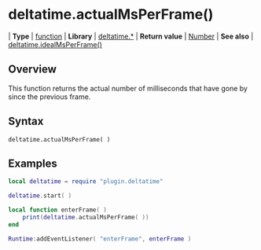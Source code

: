 # deltatime.actualMsPerFrame()

| __Type__             | [function](http://docs.coronalabs.com/api/type/Function.html)
| __Library__          | [deltatime.*](Readme.markdown)
| __Return value__     | [Number](https://docs.coronalabs.com/api/type/Number.html)
| __See also__         | [deltatime.idealMsPerFrame()](idealMsPerFrame.markdown)


## Overview

This function returns the actual number of milliseconds that have gone by since the previous frame.


## Syntax

	deltatime.actualMsPerFrame( )


## Examples

``````lua
local deltatime = require "plugin.deltatime"

deltatime.start( )

local function enterFrame( )
	print(deltatime.actualMsPerFrame( ))
end

Runtime:addEventListener( "enterFrame", enterFrame )
``````